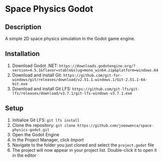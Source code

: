 # Space Physics Godot

## Description

A simple 2D space physics simulation in the Godot game engine.

## Installation

1. Download Godot .NET: `https://downloads.godotengine.org/?version=4.5.1&flavor=stable&slug=mono_win64.zip&platform=windows.64`
2. Download and install Git: `https://github.com/git-for-windows/git/releases/download/v2.51.1.windows.1/Git-2.51.1-64-bit.exe`
3. Download and install Git LFS: `https://github.com/git-lfs/git-lfs/releases/download/v3.7.1/git-lfs-windows-v3.7.1.exe`

## Setup

1. Initialize Git LFS: `git lfs install`
2. Clone the repository: `git clone https://github.com/joeowenca/space-physics-godot.git`
3. Open the Godot Engine
4. In the Project Manager, click _Import_
5. Navigate to the folder you just cloned and select the `project.godot` file
6. The project will now appear in your project list. Double-click it to open it in the editor
